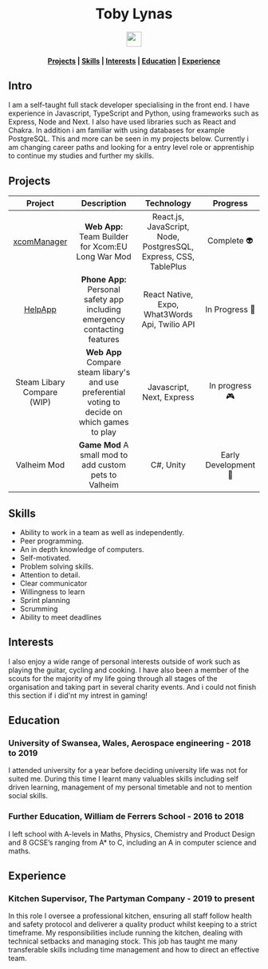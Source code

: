  <div align="center">
  <div>
   <h1> Toby Lynas </h1>
   <a href='https://www.linkedin.com/in/toby-lynas-3123a01ab/'><img src='https://cdn.worldvectorlogo.com/logos/linkedin-icon-2.svg' width='30'> </a>
       <br/>
    <h4><a href="#projects">Projects</a> | <a href="#skills">Skills</a>  | <a href="#interests">Interests</a>  | <a href="#education">Education</a> | <a href="#experience">Experience</a>  </h4>
  </h1>
</div>
 </div>
 
 ## Intro 
I am a self-taught full stack developer specialising in the front end. I have experience in Javascript, TypeScript and Python, using frameworks such as Express, Node and Next. I also have used libraries such as React and Chakra. In addition i am familiar with using databases for example PostgreSQL. This and more can be seen in my projects below.
Currently i am changing career paths and looking for a entry level role or apprentiship to continue my studies and further my skills.

 ## Projects
 

  | Project     | Description | Technology | Progress |
  |:-----------:|:-------------:| :------------:|:------------:|
  | [xcomManager](https://github.com/TobyLynas/xcomManager) | **Web App:** Team Builder for Xcom:EU Long War Mod | React.js, JavaScript, Node, PostgresSQL, Express, CSS, TablePlus | Complete 👽 |
  | [HelpApp](https://github.com/TobyLynas/HelpApp) | **Phone App:** Personal safety app including emergency contacting features | React Native, Expo, What3Words Api, Twilio API | In Progress 📱 |
  |Steam Libary Compare (WIP) | **Web App** Compare steam libary's and use preferential voting to decide on which games to play | Javascript, Next, Express | In progress 🎮 |
  |Valheim Mod | **Game Mod** A small mod to add custom pets to Valheim | C#, Unity | Early Development 🐶 |
  
   ## Skills
- Ability to work in a team as well as independently. 
- Peer programming.
- An in depth knowledge of computers. 
- Self-motivated. 
- Problem solving skills. 
- Attention to detail.  
- Clear communicator
- Willingness to learn
- Sprint planning
- Scrumming
- Ability to meet deadlines

  
## Interests
  I also enjoy a wide range of personal interests outside of work such as playing the guitar, cycling and cooking. I have also been a member of the scouts for the majority of my life going through all stages of the organisation and taking part in several charity events. And i could not finish this section if i did'nt my intrest in gaming!
  
  

 ## Education
 
 ### University of Swansea, Wales, Aerospace engineering - 2018 to 2019
I attended university for a year before deciding university life was not for suited me. During this time I learnt many valuables skills including self driven learning, management of my personal timetable and not to mention social skills.
 ### Further Education, William de Ferrers School - 2016 to 2018
I left school with A-levels in Maths, Physics, Chemistry and Product Design and 8 GCSE’s ranging from A* to C, including an A in computer science and maths.


## Experience
### Kitchen Supervisor, The Partyman Company - 2019 to present
In this role I oversee a professional kitchen, ensuring all staff follow health and safety protocol and deliverer a quality product whilst keeping to a strict timeframe. My responsibilities include running the kitchen, dealing with technical setbacks and managing stock. This job has taught me many transferable skills including time management and how to direct an effective team.
